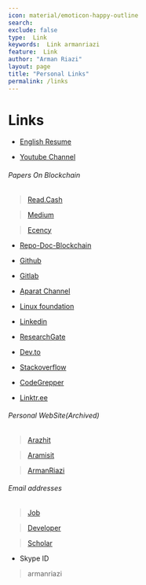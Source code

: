 ```yaml
---
icon: material/emoticon-happy-outline
search:
exclude: false
type:  Link
keywords:  Link armanriazi
feature:  Link
author: "Arman Riazi"
layout: page
title: "Personal Links"
permalink: /links
---
```

# Links

* [English Resume](https://cutt.ly/OPk7FT2)

* [Youtube Channel](https://cutt.ly/pyKrYMh)

  
###### Papers On Blockchain

> [Read.Cash](https://read.cash/@arman-riazi-science)

> [Medium](https://arman-riazi-science.medium.com)

> [Ecency](https://ecency.com/@arman-riazi)

* [Repo-Doc-Blockchain](https://github.com/armanriazi/Doc-Blockchain)

* [Github](http://github.com/armanriazi)

* [Gitlab](http://gitlab.com/gitlabarmanriazi)

* [Aparat Channel](https://aparat.ir/armanriazi)

* [Linux foundation](https://identity.linuxfoundation.org/users/armanriazi)

* [Linkedin](https://www.linkedin.com/in/arman-riazi)

* [ResearchGate](https://www.researchgate.net/profile/Arman_Riazi2)

* [Dev.to](https://dev.to/@armanriazi)

* [Stackoverflow](https://stackoverflow.com/users/2095704/arman-riazi)

* [CodeGrepper](https://www.codegrepper.com/profile/arman)

* [Linktr.ee](https://linktr.ee/armanriazi)

###### Personal WebSite(Archived)
  
> [Arazhit](http://arazhit.webredirect.org)

> [Aramisit](http://aramisit.theworkpc.com)

> [ArmanRiazi](https://armanriazi.ir)

###### Email addresses

> [Job](mailto:arman2job@gmail.com)

> [Developer](mailto:arman2develop@gmail.com)

> [Scholar](mailto:arman2riazi@sco.iaun.ac.ir)


* Skype ID
>  armanriazi
